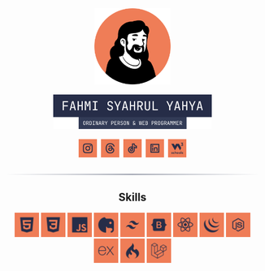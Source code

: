 <div align="center">
  <img src="profile.png" width="150" height="150">
  <br>
  <br>
  <img src="images/label-name.png" width="312">
  <br>
  <br>
  <a href="https://www.instagram.com/code.with.fahmi/"><img src="images/instagran.svg" width="36"></a>&nbsp;
  <a href="https://www.threads.net/@code.with.fahmi"><img src="images/threads.svg" width="36"></a>&nbsp;
  <a href="https://www.tiktok.com/@code.with.fahmi"><img src="images/tiktok.svg" width="36"></a>&nbsp;
  <a href="https://www.linkedin.com/in/fahmi-syahrul-yahya"><img src="images/linkedin.svg" width="36" /></a>&nbsp;
  <a href=""><img src="images/w3profile.svg" width="36" /></a>
</div>
<br>
<img src="images/border.svg">
<br>
<div align="center">

## Skills

<div>
<img src="images/HTML.svg" width="48">
<img src="images/CSS.svg" width="48">
<img src="images/JS.svg" width="48">
<img src="images/PHP.svg" width="48">
<img src="images/Tailwind.svg" width="48">
<img src="images/Bootstrap.svg" width="48">
<img src="images/React.svg" width="48">
<img src="images/jQuery.svg" width="48">
<img src="images/Nodejs.svg" width="48">
<img src="images/Express.svg" width="48">
<img src="images/CodeIgniter.svg" width="48">
<img src="images/Laravel.svg" width="48">
</div>
</div>
